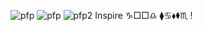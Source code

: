 ![pfp](https://user-images.githubusercontent.com/82847614/115315811-9d700600-a167-11eb-87da-0756589f3ecd.jpg)
![pfp](https://user-images.githubusercontent.com/82847614/115315725-744f7580-a167-11eb-9d1b-aa9f4d8fe919.png)
![pfp2](https://user-images.githubusercontent.com/82847614/115315742-7a455680-a167-11eb-9b5f-abe025b0321a.jpg)
Inspire    ♑︎□︎□︎♎︎ ⧫︎♋︎⬧︎⧫︎♏︎  !
